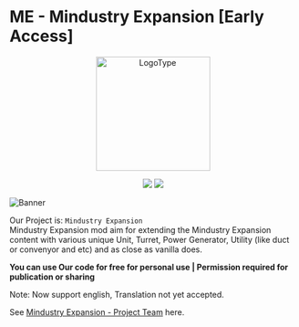 # ME - Mindustry Expansion [Early Access]

<p align="center"><img src="assets/img/me-logotype.png" alt="LogoType" width="200"></p>

<p align="center">
  <a href="https://github.com/zuoranartemwing/MindustryExpansion/releases"><img src="https://img.shields.io/github/v/release/zuoranartemwing/MindustryExpansion?color=green&include_prereleases&label=DOWNLOAD%20LATEST%20RELEASE&logo=github&logoColor=white&style=for-the-badge"></a>
  <a href="https://discord.gg/pK6Zp2U7jd"><img src="https://img.shields.io/badge/Discord_Community-Join-2ea44f?logo=discord&color=5865F2&style=for-the-badge"></a>
</p>

![Banner](assests/img/banner.png)

Our Project is: `Mindustry Expansion`  
Mindustry Expansion mod aim for extending the Mindustry Expansion content with various unique Unit, Turret, Power Generator, Utility (like duct or convenyor and etc) and as close as vanilla does.

**You can use Our code for free for personal use | Permission required for publication or sharing**

Note: Now support english, Translation not yet accepted.

See <a href="mod-team.md">Mindustry Expansion - Project Team</a> here.
